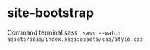 # site-bootstrap

Command terminal sass : ```sass --watch assets/sass/index.sass:assets/css/style.css```
